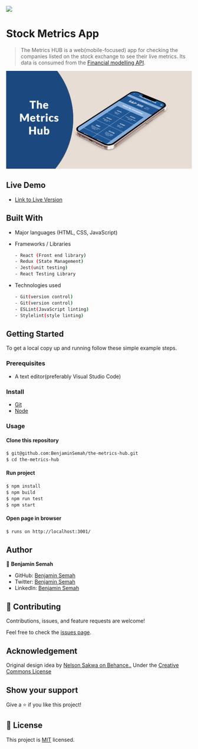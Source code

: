 ![](https://img.shields.io/badge/TheMetrics-Hub-navy)

# Stock Metrics App

>  The Metrics HUB is a web(mobile-focused) app for checking the companies listed on the stock exchange to see their live metrics. Its data is consumed from the [Financial modelling API](https://site.financialmodelingprep.com/developer/docs/).

![screenshot](https://github.com/BenjaminSemah/the-metrics-hub/blob/main/appTHUMBNAIL-theMetricsHub.png)

## Live Demo
- [Link to Live Version](https://themetricshub.netlify.app/)


## Built With

- Major languages (HTML, CSS, JavaScript)

- Frameworks / Libraries
  ```bash
  - React (Front end library)
  - Redux (State Management)
  - Jest(unit testing)
  - React Testing Library
  ```

- Technologies used 
  
  ``` bash
  - Git(version control)
  - Git(version control)
  - ESLint(JavaScript linting)
  - Stylelint(style linting)
  ```


## Getting Started

To get a local copy up and running follow these simple example steps.

### Prerequisites
 - A text editor(preferably Visual Studio Code)

### Install
  -  [Git](https://git-scm.com/downloads)
  -  [Node](https://nodejs.org/en/download/)

### Usage
#### Clone this repository

```bash
$ git@github.com:BenjaminSemah/the-metrics-hub.git
$ cd the-metrics-hub
```
#### Run project

```bash
$ npm install
$ npm build
$ npm run test
$ npm start
```

#### Open page in browser
```bash
$ runs on http://localhost:3001/
```

## Author

👤 **Benjamin Semah**

- GitHub: [Benjamin Semah](https://github.com/BenjaminSemah)
- Twitter: [Benjamin Semah](https://twitter.com/BenjaminSemah)
- LinkedIn: [Benjamin Semah](https://www.linkedin.com/in/benjaminsemah)

## 🤝 Contributing

Contributions, issues, and feature requests are welcome!

Feel free to check the [issues page](https://github.com/BenjaminSemah/the-metrics-hub/issues).

## Acknowledgement
Original design idea by [Nelson Sakwa on Behance..](https://www.behance.net/gallery/31579789/Ballhead-App-%28Free-PSDs%29) Under the [Creative Commons License](https://creativecommons.org/licenses/by-nc/4.0/)

## Show your support

Give a ⭐️ if you like this project!

## 📝 License

This project is [MIT](https://opensource.org/licenses/MIT) licensed.
